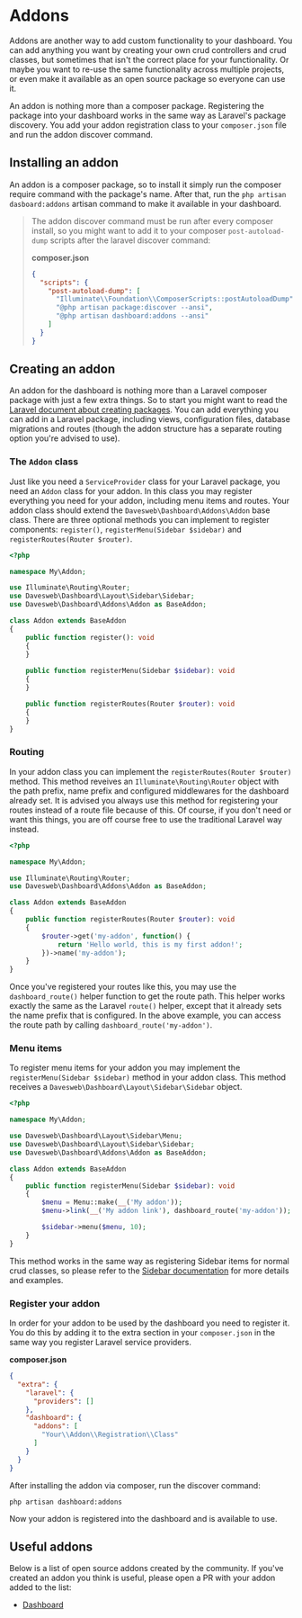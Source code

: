 # Addons

Addons are another way to add custom functionality to your dashboard. You can add anything you want by creating 
your own crud controllers and crud classes, but sometimes that isn't the correct place for your functionality. Or 
maybe you want to re-use the same functionality across multiple projects, or even make it available as an open 
source package so everyone can use it.

An addon is nothing more than a composer package. Registering the package into your dashboard works in the same 
way as Laravel's package discovery. You add your addon registration class to your `composer.json` file and run 
the addon discover command.

## Installing an addon

An addon is a composer package, so to install it simply run the composer require command with the package's name. 
After that, run the `php artisan dasboard:addons` artisan command to make it available in your dashboard.

> The addon discover command must be run after every composer install, so you might want to add it to your 
> composer `post-autoload-dump` scripts after the laravel discover command:
>
> **composer.json**
> ```json
> {
>   "scripts": {
>     "post-autoload-dump": [
>       "Illuminate\\Foundation\\ComposerScripts::postAutoloadDump",
>       "@php artisan package:discover --ansi",
>       "@php artisan dashboard:addons --ansi"
>     ]
>   }
> }
> ```

## Creating an addon

An addon for the dashboard is nothing more than a Laravel composer package with just a few extra things. So to 
start you might want to read the [Laravel document about creating packages](https://laravel.com/docs/packages). You 
can add everything you can add in a Laravel package, including views, configuration files, database migrations and 
routes (though the addon structure has a separate routing option you're advised to use).

### The `Addon` class

Just like you need a `ServiceProvider` class for your Laravel package, you need an `Addon` class for your addon. 
In this class you may register everything you need for your addon, including menu items and routes. Your addon 
class should extend the `Davesweb\Dashboard\Addons\Addon` base class. There are three optional methods you can 
implement to register components: `register()`, `registerMenu(Sidebar $sidebar)` and 
`registerRoutes(Router $router)`.

```php
<?php

namespace My\Addon;

use Illuminate\Routing\Router;
use Davesweb\Dashboard\Layout\Sidebar\Sidebar;
use Davesweb\Dashboard\Addons\Addon as BaseAddon;

class Addon extends BaseAddon
{
    public function register(): void
    {
    }
    
    public function registerMenu(Sidebar $sidebar): void
    {
    }

    public function registerRoutes(Router $router): void
    {
    }
}
```

### Routing

In your addon class you can implement the `registerRoutes(Router $router)` method. This method reveives an 
`Illuminate\Routing\Router` object with the path prefix, name prefix and configured middlewares for the 
dashboard already set. It is advised you always use this method for registering your routes instead of a route
file because of this. Of course, if you don't need or want this things, you are off course free to use the 
traditional Laravel way instead.

```php
<?php

namespace My\Addon;

use Illuminate\Routing\Router;
use Davesweb\Dashboard\Addons\Addon as BaseAddon;

class Addon extends BaseAddon
{
    public function registerRoutes(Router $router): void
    {
        $router->get('my-addon', function() {
            return 'Hello world, this is my first addon!';
        })->name('my-addon');
    }
}
```

Once you've registered your routes like this, you may use the `dashboard_route()` helper function to get the route 
path. This helper works exactly the same as the Laravel `route()` helper, except that it already sets the name 
prefix that is configured. In the above example, you can access the route path by calling 
`dashboard_route('my-addon')`.

### Menu items

To register menu items for your addon you may implement the `registerMenu(Sidebar $sidebar)` method in your addon 
class. This method receives a `Davesweb\Dashboard\Layout\Sidebar\Sidebar` object.

```php
<?php

namespace My\Addon;

use Davesweb\Dashboard\Layout\Sidebar\Menu;
use Davesweb\Dashboard\Layout\Sidebar\Sidebar;
use Davesweb\Dashboard\Addons\Addon as BaseAddon;

class Addon extends BaseAddon
{   
    public function registerMenu(Sidebar $sidebar): void
    {
        $menu = Menu::make(__('My addon'));
        $menu->link(__('My addon link'), dashboard_route('my-addon'));

        $sidebar->menu($menu, 10);
    }
}
```

This method works in the same way as registering Sidebar items for normal crud classes, so please refer to the 
[Sidebar documentation](sidebar.html) for more details and examples.

### Register your addon

In order for your addon to be used by the dashboard you need to register it. You do this by adding it to the extra
section in your `composer.json` in the same way you register Laravel service providers.

**composer.json**
```json
{
  "extra": {
    "laravel": {
      "providers": []
    },
    "dashboard": {
      "addons": [
        "Your\\Addon\\Registration\\Class"
      ]
    }
  }
}
```

After installing the addon via composer, run the discover command:

`php artisan dashboard:addons`

Now your addon is registered into the dashboard and is available to use.

## Useful addons

Below is a list of open source addons created by the community. If you've created an addon you think is useful, 
please open a PR with your addon added to the list:

- [Dashboard](https://githib.com/davesweb/dashboard)